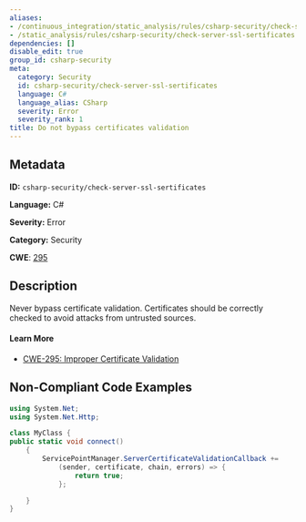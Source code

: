 ```yaml
---
aliases:
- /continuous_integration/static_analysis/rules/csharp-security/check-server-ssl-sertificates
- /static_analysis/rules/csharp-security/check-server-ssl-sertificates
dependencies: []
disable_edit: true
group_id: csharp-security
meta:
  category: Security
  id: csharp-security/check-server-ssl-sertificates
  language: C#
  language_alias: CSharp
  severity: Error
  severity_rank: 1
title: Do not bypass certificates validation
---
```

<!--  SOURCED FROM https://github.com/DataDog/datadog-static-analyzer-rule-docs -->


## Metadata
**ID:** `csharp-security/check-server-ssl-sertificates`

**Language:** C#

**Severity:** Error

**Category:** Security

**CWE**: [295](https://cwe.mitre.org/data/definitions/295.html)

## Description
Never bypass certificate validation. Certificates should be correctly checked to avoid attacks from untrusted sources.

#### Learn More

 - [CWE-295: Improper Certificate Validation](https://cwe.mitre.org/data/definitions/295)

## Non-Compliant Code Examples
```csharp
using System.Net;
using System.Net.Http;

class MyClass {
public static void connect()
    {
        ServicePointManager.ServerCertificateValidationCallback +=
            (sender, certificate, chain, errors) => {
                return true;
            };

    }
}

```
